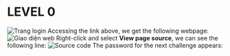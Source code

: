 # LEVEL 0

![Trang login](https://github.com/user-attachments/assets/2e1cb6da-405a-4a4f-946e-e33eb1878205)
Accessing the link above, we get the following webpage:
![Giao diện web](https://github.com/user-attachments/assets/e6d94d26-ea86-411b-a839-2a57b1f634de)
Right-click and select **View page source**, we can see the following line:
![Source code](https://github.com/user-attachments/assets/5179f155-b4b7-47d5-91ad-86885e4d4eef)
The password for the next challenge appears:
